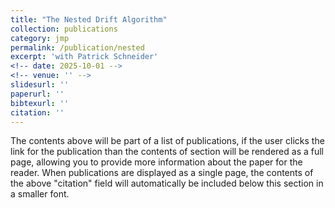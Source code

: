 ```yaml
---
title: "The Nested Drift Algorithm"
collection: publications
category: jmp
permalink: /publication/nested
excerpt: 'with Patrick Schneider'
<!-- date: 2025-10-01 -->
<!-- venue: '' -->
slidesurl: ''
paperurl: ''
bibtexurl: ''
citation: ''
---
```

The contents above will be part of a list of publications, if the user clicks the link for the publication than the contents of section will be rendered as a full page, allowing you to provide more information about the paper for the reader. When publications are displayed as a single page, the contents of the above "citation" field will automatically be included below this section in a smaller font.
